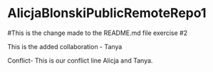 # AlicjaBlonskiPublicRemoteRepo1

 
#This is the change made to the README.md file exercise #2

This is the added collaboration - Tanya

Conflict- This is our conflict line Alicja and Tanya. 
